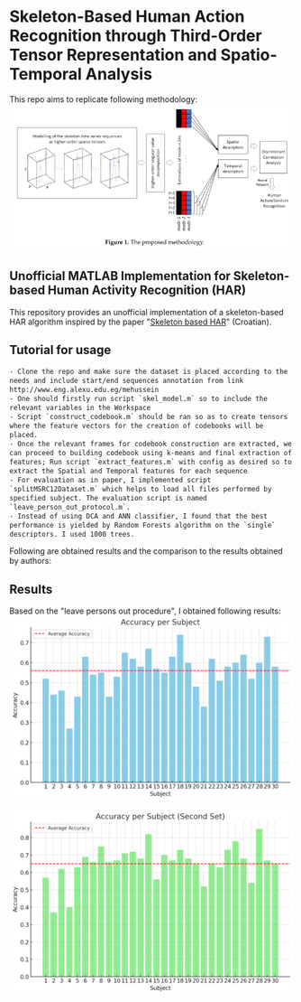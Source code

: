 # Skeleton-Based Human Action Recognition through Third-Order Tensor Representation and Spatio-Temporal Analysis

This repo aims to replicate following methodology:
![Methodology](methodology.png)

## Unofficial MATLAB Implementation for Skeleton-based Human Activity Recognition (HAR)

This repository provides an unofficial implementation of a skeleton-based HAR algorithm inspired by the paper "[Skeleton based HAR](inventions-04-00009-v2.pdf)" (Croatian).

## Tutorial for usage
    - Clone the repo and make sure the dataset is placed according to the needs and include start/end sequences annotation from link http://www.eng.alexu.edu.eg/mehussein
    - One should firstly run script `skel_model.m` so to include the relevant variables in the Workspace
    - Script `construct_codebook.m` should be ran so as to create tensors where the feature vectors for the creation of codebooks will be placed.
    - Once the relevant frames for codebook construction are extracted, we can proceed to building codebook using k-means and final extraction of features; Run script `extract_features.m` with config as desired so to extract the Spatial and Temporal features for each sequence
    - For evaluation as in paper, I implemented script `splitMSRC12Dataset.m` which helps to load all files performed by specified subject. The evaluation script is named `leave_person_out_protocol.m`. 
    - Instead of using DCA and ANN classifier, I found that the best performance is yielded by Random Forests algorithm on the `single` descriptors. I used 1000 trees.

Following are obtained results and the comparison to the results obtained by authors:

## Results
Based on the "leave persons out procedure", I obtained following results:![Spatial descriptor](spatial_descriptor.png)

![Temporal descriptor](temporal_descriptor.png)







